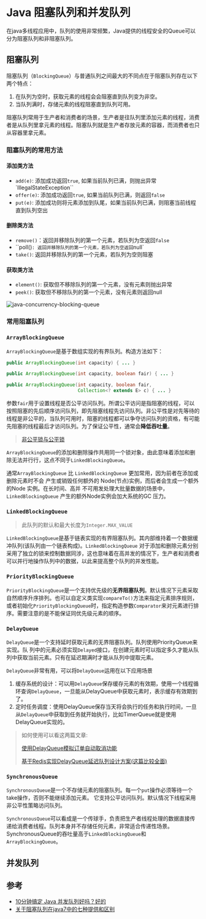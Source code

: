 # Java  阻塞队列和并发队列

在java多线程应用中，队列的使用非常频繁，Java提供的线程安全的Queue可以分为阻塞队列和非阻塞队列。

## 阻塞队列

阻塞队列（`BlockingQueue`）与普通队列之间最大的不同点在于阻塞队列存在以下两个特点：

1. 在队列为空时，获取元素的线程会会阻塞直到队列变为非空。
2. 当队列满时，存储元素的线程阻塞直到队列可用。

阻塞队列常用于生产者和消费者的场景，生产者是往队列里添加元素的线程，消费者是从队列里拿元素的线程。阻塞队列就是生产者存放元素的容器，而消费者也只从容器里拿元素。

### 阻塞队列的常用方法

#### 添加类方法

- `add(e)`: 添加成功返回`true`, 如果当前队列已满，则抛出异常`IllegalStateException``
- `offer(e)`: 添加成功返回`true`, 如果当前队列已满，则返回`false`
- `put(e)`:  添加成功则将元素添加到队尾，如果当前队列已满，则阻塞当前线程直到队列空出

#### 删除类方法

- `remove()`：返回并移除队列的第一个元素，若队列为空返回`false`
- ``poll()`: 返回并移除队列的第一个元素，若队列为空返回`null`
- `take()`: 返回并移除队列的第一个元素，若队列为空则阻塞

#### 获取类方法

- `element()`: 获取但不移除队列的第一个元素，没有元素则抛出异常
- `peek()`: 获取但不移除队列的第一个元素，没有元素则返回null

![java-concurrency-blocking-queue](/Users/zhuqianni/Desktop/Github/Coder-Blog/Article/Java/Basis/Assets/java-concurrency-blocking-queue.webp)

### 常用阻塞队列

### `ArrayBlockingQueue`

`ArrayBlockingQueue`是基于数组实现的有界队列。构造方法如下：

```java
public ArrayBlockingQueue(int capacity) { ... }

public ArrayBlockingQueue(int capacity, boolean fair) { ... }

public ArrayBlockingQueue(int capacity, boolean fair,
                          Collection<? extends E> c) { ... }
```

参数`fair`用于设置线程是否公平访问队列。所谓公平访问是指阻塞的线程，可以按照阻塞的先后顺序访问队列，即先阻塞线程先访问队列。非公平性是对先等待的线程是非公平的，当队列可用时，阻塞的线程都可以争夺访问队列的资格，有可能先阻塞的线程最后才访问队列。为了保证公平性，通常会**降低吞吐量**。

> [非公平锁与公平锁](https://www.jianshu.com/p/f584799f1c77)

`ArrayBlockingQueue`的添加和删除操作共用同一个锁对象，由此意味着添加和删除无法并行行，这点不同于`LinkedBlockingQueue`。

通常`ArrayBlockingQueue` 比 `LinkedBlockingQueue` 更加常用，因为前者在添加或删除元素时不会
产生或销毁任何额外的 Node(节点)实例，而后者会生成一个额外的Node 实例。在长时间、高并
不可用发处理大批量数据的场景中，`LinkedBlockingQueue` 产生的额外Node实例会加大系统的GC 压力。

### `LinkedBlockingQueue`

> 此队列的默认和最大长度为`Integer.MAX_VALUE`

`LinkedBlockingQueue`是基于链表实现的有界阻塞队列。其内部维持着一个数据缓冲队列(该队列由一个链表构成)。`LinkedBlockingQueue` 对于添加和删除元素分别采用了独立的锁来控制数据同涉，这也意味着在高并发的情况下，生产者和消费者可以并行地操作队列中的数据，以此来提高整个队列的并发性能。

### `PriorityBlockingQueue`

`PriorityBlockingQueue`是一个支持优先级的**无界阻塞队列**。默认情况下元素采取自然顺序升序排列。也可以自定义类实现`compareTo()`方法来指定元素排序规则，或者初始化`PriorityBlockingQueue`时，指定构造参数`Comparator`来对元素进行排序。需要注意的是不能保证同优先级元素的顺序。

### `DelayQueue`

`DelayQueue`是一个支持延时获取元素的无界阻塞队列。队列使用PriorityQueue来实现。队 列中的元素必须实现`Delayed`接口，在创建元素时可以指定多久才能从队列中获取当前元素。只有在延迟期满时才能从队列中提取元素。

`DelayQueue`非常有用，可以将`DelayQueue`运用在以下应用场景

1. 缓存系统的设计：可以用`DelayQueue`保存缓存元素的有效期，使用一个线程循环查询`DelayQueue`，一旦能从DelayQueue中获取元素时，表示缓存有效期到了。
2. 定时任务调度：使用DelayQueue保存当天将会执行的任务和执行时间，一旦从`DelayQueue`中获取到任务就开始执行，比如TimerQueue就是使用DelayQueue实现的。

>  如何使用可以看这两篇文章:
>
> [使用DelayQueue模拟订单自动取消功能]( [https://blog.csdn.net/ouyunwen/article/details/82383726](https://links.jianshu.com/go?to=https%3A%2F%2Fblog.csdn.net%2Fouyunwen%2Farticle%2Fdetails%2F82383726))
>
> [基于Redis实现DelayQueue延迟队列设计方案(这篇比较全面)]( https://www.jianshu.com/p/df2c0a6baca4)

### `SynchronousQueue`

`SynchronousQueue`是一个不存储元素的阻塞队列。每一个`put`操作必须等待一个take操作，否则不能继续添加元素。
 它支持公平访问队列。默认情况下线程采用非公平性策略访问队列。

`SynchronousQueue`可以看成是一个传球手，负责把生产者线程处理的数据直接传递给消费者线程。队列本身并不存储任何元素，非常适合传递性场景。SynchronousQueue的吞吐量高于`LinkedBlockingQueue`和`ArrayBlockingQueue`。

## 并发队列



## 参考

- [10分钟搞定 Java 并发队列好吗？好的](https://segmentfault.com/a/1190000023769855)
- [关于阻塞队列在java7中的七种提供和区别](https://www.jianshu.com/p/9e4eca73553c)

